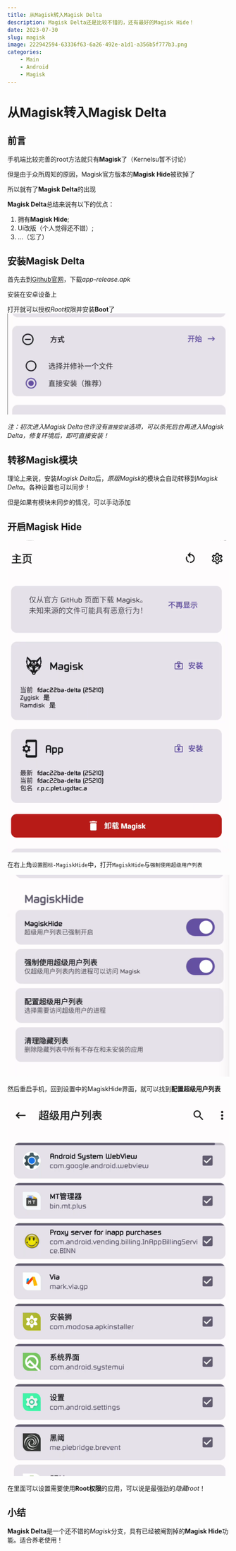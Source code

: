 ```yaml
---
title: 从Magisk转入Magisk Delta
description: Magisk Delta还是比较不错的，还有最好的Magisk Hide！
date: 2023-07-30
slug: magisk
image: 222942594-63336f63-6a26-492e-a1d1-a356b5f777b3.png
categories:
    - Main
    - Android
    - Magisk
---
```


# 从Magisk转入Magisk Delta
## 前言
手机端比较完善的root方法就只有**Magisk**了（Kernelsu暂不讨论）

但是由于众所周知的原因，Magisk官方版本的**Magisk Hide**被砍掉了

所以就有了**Magisk Delta**的出现

**Magisk Delta**总结来说有以下的优点：
1. 拥有**Magisk Hide**;
2. Ui改版（个人觉得还不错）;
3. ...（忘了）

## 安装Magisk Delta
首先去到[Github官网](https://github.com/HuskyDG/magisk-files/releases)，下载*app-release.apk*

安装在安卓设备上

打开就可以授权*Root*权限并安装**Boot**了
![Alt text](image.png)

*注：初次进入Magisk Delta也许没有`直接安装`选项，可以杀死后台再进入Magisk Delta，修复环境后，即可直接安装！*

## 转移Magisk模块
理论上来说，安装*Magisk Delta*后，*原版Magisk*的模块会自动转移到*Magisk Delta*。各种设置也可以同步！

但是如果有模块未同步的情况，可以手动添加

## 开启Magisk Hide
![](image-1.png)

在右上角`设置图标-MagiskHide`中，打开`MagiskHide`与`强制使用超级用户列表`

![](image-2.png)

然后重启手机，回到设置中的MagiskHide界面，就可以找到**配置超级用户列表**

![1](image-3.png)

在里面可以设置需要使用**Root权限**的应用，可以说是最强劲的*隐藏root*！

## 小结
**Magisk Delta**是一个还不错的*Magisk*分支，具有已经被阉割掉的**Magisk Hide**功能。适合养老使用！